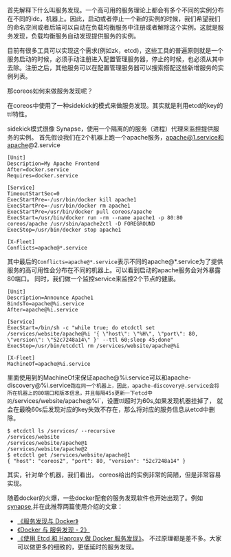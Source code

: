 首先解释下什么叫服务发现。一个高可用的服务理论上都会有多个不同的实例分布在不同的idc，机器上。因此，启动或者停止一个新的实例的时候，我们希望我们的命名空间或者后端可以自动在负载均衡服务中注册或者解除这个实例。这就是服务发现，负载均衡服务自动发现提供服务的实例。


目前有很多工具可以实现这个需求(例如zk，etcd)，这些工具的普遍原则就是一个服务启动的时候，必须手动注册进入配置管理服务器，停止的时候，也必须从其中去除。注册之后，其他服务可以在配置管理服务器可以搜索搭配这些新增服务的实例列表。


那coreos如何来做服务发现呢？

在coreos中使用了一种sidekick的模式来做服务发现。其实就是利用etcd的key的ttl特性。

sidekick模式很像 Synapse，使用一个隔离的的服务（进程）代理来监控提供服务的实例。
首先假设我们在2个机器上跑一个apache服务，apache@1.service和apache@2.service
```
[Unit]
Description=My Apache Frontend
After=docker.service
Requires=docker.service

[Service]
TimeoutStartSec=0
ExecStartPre=-/usr/bin/docker kill apache1
ExecStartPre=-/usr/bin/docker rm apache1
ExecStartPre=/usr/bin/docker pull coreos/apache
ExecStart=/usr/bin/docker run -rm --name apache1 -p 80:80 coreos/apache /usr/sbin/apache2ctl -D FOREGROUND
ExecStop=/usr/bin/docker stop apache1

[X-Fleet]
Conflicts=apache@*.service
```
其中最后的`Conflicts=apache@*.service`表示不同的apache@*.service为了提供服务的高可用性会分布在不同的机器上。可以看到启动的apache服务会对外暴露80端口。
同时，我们做一个监控service来监控2个节点的健康。
```
[Unit]
Description=Announce Apache1
BindsTo=apache@%i.service
After=apache@%i.service

[Service]
ExecStart=/bin/sh -c "while true; do etcdctl set /services/website/apache@%i '{ \"host\": \"%H\", \"port\": 80, \"version\": \"52c7248a14\" }' --ttl 60;sleep 45;done"
ExecStop=/usr/bin/etcdctl rm /services/website/apache@%i

[X-Fleet]
MachineOf=apache@%i.service
```
里面使用到的MachineOf来保证apache@%i.service可以和apache-discovery@%i.service`跑在同一个机器上，因此，apache-discovery@.service会将所在机器上的80端口和版本信息，并且每隔45s更新一下etcd中的`/services/website/apache@%i`，设置ttl超时为60s,如果发现机器挂掉了， 就会在最晚60s后发现对应的key失效不存在，那么将对应的服务信息从etcd中删除。
```
$ etcdctl ls /services/ --recursive
/services/website
/services/website/apache@1
/services/website/apache@2
$ etcdctl get /services/website/apache@1
{ "host": "coreos2", "port": 80, "version": "52c7248a14" }
```
其实，针对单个机器，我们看出， coreos给出的实例非常的简陋，但是非常容易实现。

随着docker的火爆，一些docker配套的服务发现软件也开始出现了。例如[synapse](https://github.com/airbnb/synapse),并在此推荐两篇使用介绍的文章：
* [《服务发现与 Docker》](http://www.tuicool.com/articles/J3MRjm) 
* [《Docker 与 服务发现 - 2》](http://www.tuicool.com/articles/6v2iMnA)
* [《使用 Etcd 和 Haproxy 做 Docker 服务发现》](http://segmentfault.com/blog/yexiaobai/1190000000730186)。
不过原理都是差不多。大家可以做更多的细致的，更低延时的服务发现。





